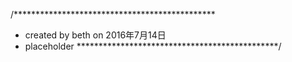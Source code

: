 /**********************************************
 * created by beth on 2016年7月14日
 * placeholder
 **********************************************/